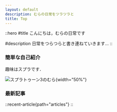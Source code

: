 ```yaml
---
layout: default
description: むらの日常をツラツラと
title: Top
---
```


::hero
#title
こんにちは，むらの日常です

#description
日常をつらつらと書き連ねていきます...
::

### 簡単な自己紹介

趣味はスプラです．

![スプラトゥーン3のむら](spla.jpg){width="50%"}

### 最新記事

::recent-article{path="articles"}
::
